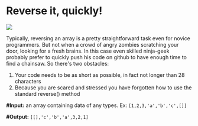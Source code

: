 # Reverse it, quickly!

![](https://img.shields.io/badge/Difficulty-4kyu-blue?logo=codewars)

Typically, reversing an array is a pretty straightforward task even for novice programmers. But not when a crowd of angry zombies scratching your door, looking for a fresh brains. In this case even skilled ninja-geek probably prefer to quickly push his code on github to have enough time to find a chainsaw. So there's two obstacles:

1. Your code needs to be as short as possible, in fact not longer than 28 characters
2. Because you are scared and stressed you have forgotten how to use the standard reverse() method

**#Input:** an array containing data of any types. Ex: `[1,2,3,'a','b','c',[]]`

**#Output:** `[[],'c','b','a',3,2,1]`
